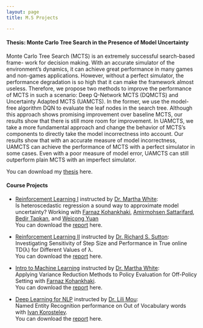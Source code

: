 ```yaml
---
layout: page
title: M.S Projects

---
```

#### Thesis: Monte Carlo Tree Search in the Presence of Model Uncertainty
Monte Carlo Tree Search (MCTS) is an extremely successful search-based frame- work for decision making. With an accurate simulator of the environment’s dynamics, it can achieve great performance in many games and non-games applications. However, without a perfect simulator, the performance degradation is so high that it can make the framework almost useless. Therefore, we propose two methods to improve the performance of MCTS in such a scenario: Deep Q-Network MCTS (DQMCTS) and Uncertainty Adapted MCTS (UAMCTS). In the former, we use the model-free algorithm DQN to evaluate the leaf nodes in the search tree. Although this approach shows promising improvement over baseline MCTS, our results show that there is still more room for improvement. In UAMCTS, we take a more fundamental approach and change the behavior of MCTS’s components to directly take the model incorrectness into account. Our results show that with an accurate measure of model incorrectness, UAMCTS can achieve the performance of MCTS with a perfect simulator in some cases. Even with a poor measure of model error, UAMCTS can still outperform plain MCTS with an imperfect simulator.

You can download my [thesis](https://era.library.ualberta.ca/items/cf9b3756-c4ca-4260-b20f-984f851fa0df) here.

#### Course Projects
* [Reinforcement Learning I](https://marthawhite.github.io/rlgrad/) instructed by [Dr. Martha White](https://webdocs.cs.ualberta.ca/~whitem/):    
  Is heteroscedastic regression a sound way to approximate model uncertainty? Working with 
  [Farnaz Kohankhaki](https://github.com/farnazkohankhaki), 
  [Amirmohsen Sattarifard](https://www.linkedin.com/in/amirmohsen-sattarifard-1b9515a4?originalSubdomain=ca),
  [Bedir Tapkan](https://github.com/BedirT), and
  [Weicong Yuan](https://www.linkedin.com/in/weicong-yuan-43315419b?originalSubdomain=ca)
  \
  You can download the [report](https://kiarashk76.github.io/docs/Heteroscedastic_Regression___ICML_submission_v1-compressed.pdf) here.
  
* [Reinforcement Learning II](https://drive.google.com/drive/folders/0B3w765rOKuKANmxNbXdwaE1YU1k) instructed by [Dr. Richard S. Sutton](http://incompleteideas.net/):    
  Investigating Sensitivity of Step Size and Performance in True online TD(λ) for Different Values of λ.\
  You can download the [report](https://kiarashk76.github.io/docs/RL2.pdf) here.
  
* [Intro to Machine Learning](https://marthawhite.github.io/mlcourse/) instructed by [Dr. Martha White](https://webdocs.cs.ualberta.ca/~whitem/):  
  Applying Variance Reduction Methods to Policy Evaluation for Off-Policy Setting with [Farnaz Kohankhaki](https://github.com/farnazkohankhaki).\
  You can download the [report](https://kiarashk76.github.io/docs/ML.pdf) here.
  
* [Deep Learning for NLP](https://lili-mou.github.io/teaching/651_2019/651_2019.html) instructed by [Dr. Lili Mou](https://lili-mou.github.io/):  
  Named Entity Recognition performance on Out of Vocabulary words with [Ivan Korostelev](https://github.com/ivan23kor).\
  You can download the [report](https://kiarashk76.github.io/docs/DL4NLP.pdf) here.
  

  
